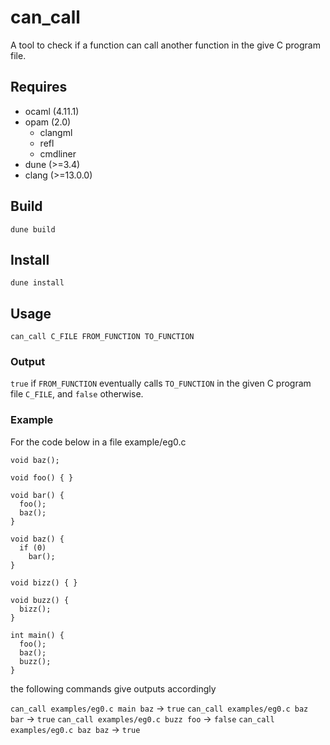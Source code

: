 # can_call

A tool to check if a function can call another function in the give C program file.

## Requires

* ocaml (4.11.1)
* opam (2.0)
    * clangml
    * refl
    * cmdliner
* dune (>=3.4)
* clang (>=13.0.0)

## Build

`dune build`

## Install

`dune install`

## Usage

`can_call C_FILE FROM_FUNCTION TO_FUNCTION`

### Output

`true` if `FROM_FUNCTION` eventually calls `TO_FUNCTION` in the given C program file `C_FILE`, and
`false` otherwise.

### Example

For the code below in a file example/eg0.c

```
void baz();
 
void foo() { }
 
void bar() {
  foo();
  baz();
}
 
void baz() {
  if (0)
    bar();
}
 
void bizz() { }
 
void buzz() {
  bizz();
}
 
int main() {
  foo();
  baz();
  buzz();
}
```

the following commands give outputs accordingly

    
`can_call examples/eg0.c main baz` -> `true`
`can_call examples/eg0.c baz bar` -> `true`
`can_call examples/eg0.c buzz foo` -> `false`
`can_call examples/eg0.c baz baz` -> `true`


